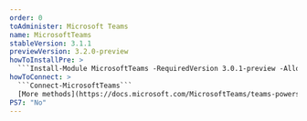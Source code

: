 ```yaml
---
order: 0
toAdminister: Microsoft Teams
name: MicrosoftTeams
stableVersion: 3.1.1
previewVersion: 3.2.0-preview
howToInstallPre: >
  ```Install-Module MicrosoftTeams -RequiredVersion 3.0.1-preview -AllowPrerelease```
howToConnect: >
  ```Connect-MicrosoftTeams```
  [More methods](https://docs.microsoft.com/MicrosoftTeams/teams-powershell-install#sign-in)
PS7: "No"
---
```

